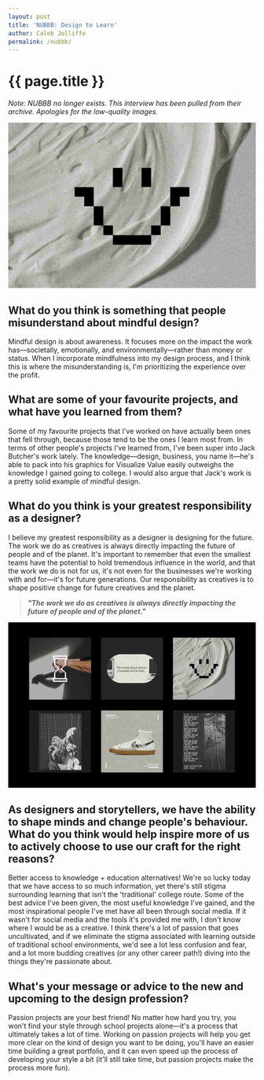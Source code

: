 ```yaml
---
layout: post
title: 'NUBBB: Design to Learn'
author: Caleb Jolliffe
permalink: /nubbb/
---
```


{{ page.title }}
================

*Note: NUBBB no longer exists. This interview has been pulled from their archive. Apologies for the low-quality images.*

![](/assets/images/nubbb1.jpg)

## What do you think is something that people misunderstand about mindful design?
Mindful design is about awareness. It focuses more on the impact the work has—societally, emotionally, and environmentally—rather than money or status. When I incorporate mindfulness into my design process, and I think this is where the misunderstanding is, I'm prioritizing the experience over the profit.

## What are some of your favourite projects, and what have you learned from them?
Some of my favourite projects that I've worked on have actually been ones that fell through, because those tend to be the ones I learn most from. In terms of other people's projects I've learned from, I've been super into Jack Butcher's work lately. The knowledge—design, business, you name it—he's able to pack into his graphics for Visualize Value easily outweighs the knowledge I gained going to college. I would also argue that Jack's work is a pretty solid example of mindful design.

## What do you think is your greatest responsibility as a designer?
I believe my greatest responsibility as a designer is designing for the future. The work we do as creatives is always directly impacting the future of people and of the planet. It's important to remember that even the smallest teams have the potential to hold tremendous influence in the world, and that the work we do is not for us, it's not even for the businesses we're working with and for—it's for future generations. Our responsibility as creatives is to shape positive change for future creatives and the planet.

> ***"The work we do as creatives is always directly impacting the future of people and of the planet."***

![](/assets/images/nubbb2.jpg)

## As designers and storytellers, we have the ability to shape minds and change people's behaviour. What do you think would help inspire more of us to actively choose to use our craft for the right reasons?
Better access to knowledge + education alternatives! We're so lucky today that we have access to so much information, yet there's still stigma surrounding learning that isn't the 'traditional' college route. Some of the best advice I've been given, the most useful knowledge I've gained, and the most inspirational people I've met have all been through social media. If it wasn't for social media and the tools it's provided me with, I don't know where I would be as a creative. I think there's a lot of passion that goes uncultivated, and if we eliminate the stigma associated with learning outside of traditional school environments, we'd see a lot less confusion and fear, and a lot more budding creatives (or any other career path!) diving into the things they're passionate about.

## What's your message or advice to the new and upcoming to the design profession?
Passion projects are your best friend! No matter how hard you try, you won't find your style through school projects alone—it's a process that ultimately takes a lot of time. Working on passion projects will help you get more clear on the kind of design you want to be doing, you'll have an easier time building a great portfolio, and it can even speed up the process of developing your style a bit (it'll still take time, but passion projects make the process more fun).